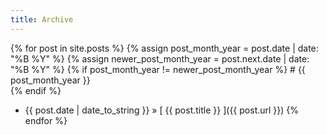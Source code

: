 ```yaml
---
title: Archive
---
```


{% for post in site.posts %}
  {% assign post_month_year = post.date | date: "%B %Y" %}
  {% assign newer_post_month_year = post.next.date | date: "%B %Y" %}
  {% if post_month_year != newer_post_month_year %}
    # {{ post_month_year }}      
  {% endif %}
  
  * {{ post.date | date_to_string }} &raquo; [ {{ post.title }} ]({{ post.url }})
{% endfor %}
